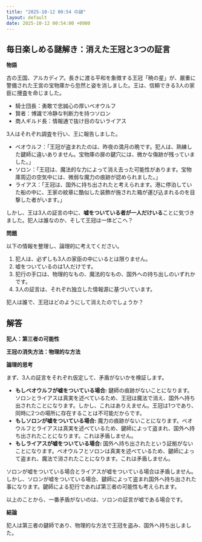 ```yaml
---
title: "2025-10-12 00:54 の謎"
layout: default
date: 2025-10-12 00:54:00 +0900
---
```

## 毎日楽しめる謎解き：消えた王冠と3つの証言

**物語**

古の王国、アルカディア。長きに渡る平和を象徴する王冠「暁の星」が、厳重に警備された王宮の宝物庫から忽然と姿を消しました。王は、信頼できる3人の家臣に捜査を命じました。

*   騎士団長：勇敢で忠誠心の厚いベオウルフ
*   賢者：博識で冷静な判断力を持つソロン
*   商人ギルド長：情報通で抜け目のないライアス

3人はそれぞれ調査を行い、王に報告しました。

*   ベオウルフ：「王冠が盗まれたのは、昨夜の満月の晩です。犯人は、熟練した鍵師に違いありません。宝物庫の扉の鍵穴には、微かな傷跡が残っていました。」
*   ソロン：「王冠は、魔法的な力によって消え去った可能性があります。宝物庫周辺の空気中には、微弱な魔力の痕跡が認められました。」
*   ライアス：「王冠は、国外に持ち出されたと考えられます。港に停泊していた船の中に、王家の紋章に酷似した装飾が施された箱が運び込まれるのを目撃した者がいます。」

しかし、王は3人の証言の中に、**嘘をついている者が一人だけいる**ことに気づきました。犯人は誰なのか、そして王冠は一体どこへ？

**問題**

以下の情報を整理し、論理的に考えてください。

1.  犯人は、必ずしも3人の家臣の中にいるとは限りません。
2.  嘘をついているのは1人だけです。
3.  犯行の手口は、物理的なもの、魔法的なもの、国外への持ち出しのいずれかです。
4.  3人の証言は、それぞれ独立した情報源に基づいています。

犯人は誰で、王冠はどのようにして消えたのでしょうか？

## 解答

**犯人：第三者の可能性**

**王冠の消失方法：物理的な方法**

**論理的思考**

まず、3人の証言をそれぞれ仮定して、矛盾がないかを検証します。

*   **もしベオウルフが嘘をついている場合:** 鍵師の痕跡がないことになります。ソロンとライアスは真実を述べているため、王冠は魔法で消え、国外へ持ち出されたことになります。しかし、これはありえません。王冠は1つであり、同時に2つの場所に存在することは不可能だからです。
*   **もしソロンが嘘をついている場合:** 魔力の痕跡がないことになります。ベオウルフとライアスは真実を述べているため、鍵師によって盗まれ、国外へ持ち出されたことになります。これは矛盾しません。
*   **もしライアスが嘘をついている場合:** 国外へ持ち出されたという証拠がないことになります。ベオウルフとソロンは真実を述べているため、鍵師によって盗まれ、魔法で消されたことになります。これは矛盾しません。

ソロンが嘘をついている場合とライアスが嘘をついている場合は矛盾しません。しかし、ソロンが嘘をついている場合、鍵師によって盗まれ国外へ持ち出された事になります。鍵師による犯行であれば第三者の可能性も考えられます。

以上のことから、一番矛盾がないのは、ソロンの証言が嘘である場合です。

**結論**

犯人は第三者の鍵師であり、物理的な方法で王冠を盗み、国外へ持ち出しました。
